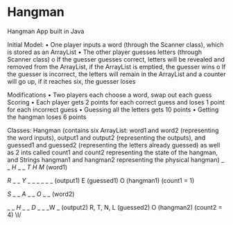# Hangman
Hangman App built in Java

Initial Model: 
•	One player inputs a word (through the Scanner class), which is stored as an ArrayList
•	The other player guesses letters (through Scanner class)
o	If the guesser guesses correct, letters will be revealed and removed from the ArrayList, if the ArrayList is emptied, the guesser wins
o	If the guesser is incorrect, the letters will remain in the ArrayList and a counter will go up, if it reaches six, the guesser loses

Modifications
•	Two players each choose a word, swap out each guess
Scoring
•	Each player gets 2 points for each correct guess and loses 1 point for each incorrect guess
•	Guessing all the letters gets 10 points
•	Getting the hangman loses 6 points

Classes: Hangman (contains six ArrayList<Character>: word1 and word2 (representing the word inputs), output1 and output2 (representing the outputs), and guessed1 and guessed2 (representing the letters already guessed) as well as 2 ints called count1 and count2 representing the state of the hangman, and Strings hangman1 and hangman2 representing the physical hangman)
_ _   _H_   _ _   _T_   _H_   _M_ (word1)

_R_   _ _   _Y_   _ _   _ _   _ _     (output1)
E			(guessed1)
O			(hangman1) (count1 = 1)

_S_   _ _   _A_   _ _   _O_   _ _ (word2)

_ _   _H_   _ _   _D_   _ _   _W _  (output2)
 R, T, N, L		(guessed2)
 O			(hangman2) (count2 = 4)
\I/
